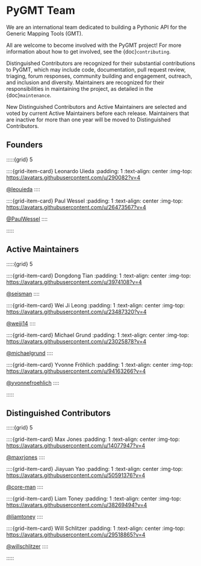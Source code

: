 # PyGMT Team

We are an international team dedicated to building a Pythonic API for the Generic Mapping
Tools (GMT).

All are welcome to become involved with the PyGMT project! For more information about how
to get involved, see the {doc}`contributing`.

Distinguished Contributors are recognized for their substantial contributions to PyGMT,
which may include code, documentation, pull request review, triaging, forum responses,
community building and engagement, outreach, and inclusion and diversity. Maintainers
are recognized for their responsibilities in maintaining the project, as detailed in
the {doc}`maintenance`.

New Distinguished Contributors and Active Maintainers are selected and voted by current
Active Maintainers before each release. Maintainers that are inactive for more than one
year will be moved to Distinguished Contributors.


## Founders

:::::{grid} 5

::::{grid-item-card} Leonardo Uieda
:padding: 1
:text-align: center
:img-top: https://avatars.githubusercontent.com/u/290082?v=4

[@leouieda](https://github.com/leouieda)
::::

::::{grid-item-card} Paul Wessel
:padding: 1
:text-align: center
:img-top: https://avatars.githubusercontent.com/u/26473567?v=4

[@PaulWessel](https://github.com/PaulWessel)
::::

:::::


## Active Maintainers

:::::{grid} 5

::::{grid-item-card} Dongdong Tian
:padding: 1
:text-align: center
:img-top: https://avatars.githubusercontent.com/u/3974108?v=4

[@seisman](https://github.com/seisman)
::::

::::{grid-item-card} Wei Ji Leong
:padding: 1
:text-align: center
:img-top: https://avatars.githubusercontent.com/u/23487320?v=4

[@weiji14](https://github.com/weiji14)
::::

::::{grid-item-card} Michael Grund
:padding: 1
:text-align: center
:img-top: https://avatars.githubusercontent.com/u/23025878?v=4

[@michaelgrund](https://github.com/michaelgrund)
::::

::::{grid-item-card} Yvonne Fröhlich
:padding: 1
:text-align: center
:img-top: https://avatars.githubusercontent.com/u/94163266?v=4

[@yvonnefroehlich](https://github.com/yvonnefroehlich)
::::

:::::


## Distinguished Contributors

:::::{grid} 5

::::{grid-item-card} Max Jones
:padding: 1
:text-align: center
:img-top: https://avatars.githubusercontent.com/u/14077947?v=4

[@maxrjones](https://github.com/maxrjones)
::::

::::{grid-item-card} Jiayuan Yao
:padding: 1
:text-align: center
:img-top: https://avatars.githubusercontent.com/u/50591376?v=4

[@core-man](https://github.com/core-man)
::::

::::{grid-item-card} Liam Toney
:padding: 1
:text-align: center
:img-top: https://avatars.githubusercontent.com/u/38269494?v=4

[@liamtoney](https://github.com/liamtoney)
::::

::::{grid-item-card} Will Schlitzer
:padding: 1
:text-align: center
:img-top: https://avatars.githubusercontent.com/u/29518865?v=4

[@willschlitzer](https://github.com/willschlitzer)
::::

:::::
